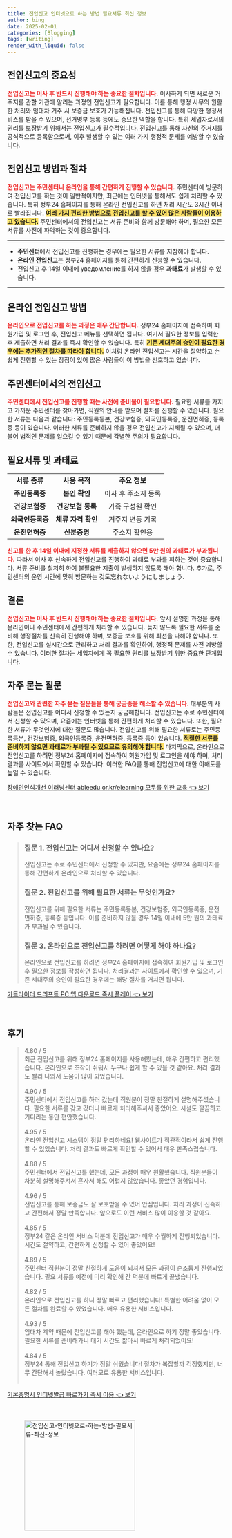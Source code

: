 ```yaml
---
title: 전입신고 인터넷으로 하는 방법 필요서류 최신 정보
author: bing
date: 2025-02-01
categories: [Blogging]
tags: [writing]
render_with_liquid: false
---
```



<h2 id='전입신고의 중요성'>전입신고의 중요성</h2>

<p><b><span style="color: #ee2323;">전입신고는 이사 후 반드시 진행해야 하는 중요한 절차입니다.</span></b> 이사하게 되면 새로운 거주지를 관할 기관에 알리는 과정인 전입신고가 필요합니다. 이를 통해 행정 사무의 원활한 처리와 임대차 거주 시 보증금 보호가 가능해집니다. 전입신고를 통해 다양한 행정서비스를 받을 수 있으며, 선거명부 등록 등에도 중요한 역할을 합니다. 특히 세입자로서의 권리를 보장받기 위해서는 전입신고가 필수적입니다. 전입신고를 통해 자신의 주거지를 공식적으로 등록함으로써, 이후 발생할 수 있는 여러 가지 행정적 문제를 예방할 수 있습니다.</p>

<h2 id='전입신고 방법과 절차'>전입신고 방법과 절차</h2>

<p><b><span style="color: #ee2323;">전입신고는 주민센터나 온라인을 통해 간편하게 진행할 수 있습니다.</span></b> 주민센터에 방문하여 전입신고를 하는 것이 일반적이지만, 최근에는 인터넷을 통해서도 쉽게 처리할 수 있습니다. 특히 정부24 홈페이지를 통해 온라인 전입신고를 하면 처리 시간도 3시간 이내로 빨라집니다. <b><span style="background-color: #ffe066;">여러 가지 편리한 방법으로 전입신고를 할 수 있어 많은 사람들이 이용하고 있습니다.</span></b> 주민센터에서의 전입신고는 서류 준비와 함께 방문해야 하며, 필요한 모든 서류를 사전에 파악하는 것이 중요합니다.</p>

<hr />

<ul>
    <li><b>주민센터</b>에서 전입신고를 진행하는 경우에는 필요한 서류를 지참해야 합니다.</li>
    <li><b>온라인 전입신고</b>는 정부24 홈페이지를 통해 간편하게 신청할 수 있습니다.</li>
    <li>전입신고 후 14일 이내에 уведомление를 하지 않을 경우 <b>과태료</b>가 발생할 수 있습니다.</li>
</ul>

<hr />

<h2 id='온라인 전입신고 방법'>온라인 전입신고 방법</h2>

<p><b><span style="color: #ee2323;">온라인으로 전입신고를 하는 과정은 매우 간단합니다.</span></b> 정부24 홈페이지에 접속하여 회원가입 및 로그인 후, 전입신고 메뉴를 선택하면 됩니다. 여기서 필요한 정보를 입력한 후 제출하면 처리 결과를 즉시 확인할 수 있습니다. 특히 <b><span style="background-color: #ffe066;">기존 세대주의 승인이 필요한 경우에는 추가적인 절차를 따라야 합니다.</span></b> 이처럼 온라인 전입신고는 시간을 절약하고 손쉽게 진행할 수 있는 장점이 있어 많은 사람들이 이 방법을 선호하고 있습니다.</p>

<h2 id='주민센터에서의 전입신고'>주민센터에서의 전입신고</h2>

<p><b><span style="color: #ee2323;">주민센터에서 전입신고를 진행할 때는 사전에 준비물이 필요합니다.</span></b> 필요한 서류를 가지고 가까운 주민센터를 찾아가면, 직원의 안내를 받으며 절차를 진행할 수 있습니다. 필요한 서류는 다음과 같습니다: 주민등록등본, 건강보험증, 외국인등록증, 운전면허증, 등록증 등이 있습니다. 이러한 서류를 준비하지 않을 경우 전입신고가 지체될 수 있으며, 더불어 법적인 문제를 일으킬 수 있기 때문에 각별한 주의가 필요합니다.</p>

<h2 id='필요서류 및 과태료'>필요서류 및 과태료</h2>

<table>
    <tr>
        <td style="text-align: center; height: 17px;"><b>서류 종류</b></td>
        <td style="text-align: center; height: 17px;"><b>사용 목적</b></td>
        <td style="text-align: center; height: 17px;"><b>주요 정보</b></td>
    </tr>
    <tr>
        <td style="text-align: center; height: 17px;"><b>주민등록증</b></td>
        <td style="text-align: center; height: 17px;"><b>본인 확인</b></td>
        <td style="text-align: center; height: 17px;">이사 후 주소지 등록</td>
    </tr>
    <tr>
        <td style="text-align: center; height: 17px;"><b>건강보험증</b></td>
        <td style="text-align: center; height: 17px;"><b>건강보험 등록</b></td>
        <td style="text-align: center; height: 17px;">가족 구성원 확인</td>
    </tr>
    <tr>
        <td style="text-align: center; height: 17px;"><b>외국인등록증</b></td>
        <td style="text-align: center; height: 17px;"><b>체류 자격 확인</b></td>
        <td style="text-align: center; height: 17px;">거주지 변동 기록</td>
    </tr>
    <tr>
        <td style="text-align: center; height: 17px;"><b>운전면허증</b></td>
        <td style="text-align: center; height: 17px;"><b>신분증명</b></td>
        <td style="text-align: center; height: 17px;">주소지 확인용 </td>
    </tr>
</table>

<p><b><span style="color: #ee2323;">신고를 한 후 14일 이내에 지정한 서류를 제출하지 않으면 5만 원의 과태료가 부과됩니다.</span></b> 따라서 이사 후 신속하게 전입신고를 진행하여 과태료 부과를 피하는 것이 중요합니다. 서류 준비를 철저히 하여 불필요한 지출이 발생하지 않도록 해야 합니다. 추가로, 주민센터의 운영 시간에 맞춰 방문하는 것도忘れないようにしましょう.</p>

<h2 id='결론'>결론</h2>

<p><b><span style="color: #ee2323;">전입신고는 이사 후 반드시 진행해야 하는 중요한 절차입니다.</span></b> 앞서 설명한 과정을 통해 온라인이나 주민센터에서 간편하게 처리할 수 있습니다. 늦지 않도록 필요한 서류를 준비해 행정절차를 신속히 진행해야 하며, 보증금 보호를 위해 최선을 다해야 합니다. 또한, 전입신고를 실시간으로 관리하고 처리 결과를 확인하여, 행정적 문제를 사전 예방할 수 있습니다. 이러한 절차는 세입자에게 꼭 필요한 권리를 보장받기 위한 중요한 단계입니다.</p>

<h2 id='자주 묻는 질문'>자주 묻는 질문</h2>

<p><b><span style="color: #ee2323;">전입신고와 관련한 자주 묻는 질문들을 통해 궁금증을 해소할 수 있습니다.</span></b> 대부분의 사람들은 전입신고를 어디서 신청할 수 있는지 궁금해합니다. 전입신고는 주로 주민센터에서 신청할 수 있으며, 요즘에는 인터넷을 통해 간편하게 처리할 수 있습니다. 또한, 필요한 서류가 무엇인지에 대한 질문도 많습니다. 전입신고를 위해 필요한 서류로는 주민등록등본, 건강보험증, 외국인등록증, 운전면허증, 등록증 등이 있습니다. <b><span style="background-color: #ffe066;">적절한 서류를 준비하지 않으면 과태료가 부과될 수 있으므로 유의해야 합니다.</span></b> 마지막으로, 온라인으로 전입신고를 하려면 정부24 홈페이지에 접속하여 회원가입 및 로그인을 해야 하며, 처리 결과를 사이트에서 확인할 수 있습니다. 이러한 FAQ를 통해 전입신고에 대한 이해도를 높일 수 있습니다.</p>


<p><a class="click-button" title="장애인인식개선 이러닝센터 ableedu.or.kr/elearning 모두를 위한 교육" href="https://greenforu.github.io/posts/%EC%9E%A5%EC%95%A0%EC%9D%B8%EC%9D%B8%EC%8B%9D%EA%B0%9C%EC%84%A0-%EC%9D%B4%EB%9F%AC%EB%8B%9D%EC%84%BC%ED%84%B0-ableedu.or.krelearning-%EB%AA%A8%EB%91%90%EB%A5%BC-%EC%9C%84%ED%95%9C-%EA%B5%90%EC%9C%A1/" rel="dofollow">장애인인식개선 이러닝센터 ableedu.or.kr/elearning 모두를 위한 교육 👈 보기</a></p><br>
<h2 id='자주_찾는_FAQ'>자주 찾는 FAQ</h2>
<div itemscope="" itemtype="https://schema.org/FAQPage"> 
<blockquote> 
<div itemscope="" itemprop="mainEntity" itemtype="https://schema.org/Question"> 
<h3 itemprop="name">질문 1. 전입신고는 어디서 신청할 수 있나요?</h3> 
<div itemscope="" itemprop="acceptedAnswer" itemtype="https://schema.org/Answer"> 
<span itemprop="text"> 
<p>전입신고는 주로 주민센터에서 신청할 수 있지만, 요즘에는 정부24 홈페이지를 통해 간편하게 온라인으로 처리할 수 있습니다.</p> 
</span> 
</div> 
</div> 
<div itemscope="" itemprop="mainEntity" itemtype="https://schema.org/Question"> 
<h3 itemprop="name">질문 2. 전입신고를 위해 필요한 서류는 무엇인가요?</h3> 
<div itemscope="" itemprop="acceptedAnswer" itemtype="https://schema.org/Answer"> 
<span itemprop="text"> 
<p>전입신고를 위해 필요한 서류는 주민등록등본, 건강보험증, 외국인등록증, 운전면허증, 등록증 등입니다. 이를 준비하지 않을 경우 14일 이내에 5만 원의 과태료가 부과될 수 있습니다.</p> 
</span> 
</div> 
</div> 
<div itemscope="" itemprop="mainEntity" itemtype="https://schema.org/Question"> 
<h3 itemprop="name">질문 3. 온라인으로 전입신고를 하려면 어떻게 해야 하나요?</h3> 
<div itemscope="" itemprop="acceptedAnswer" itemtype="https://schema.org/Answer"> 
<span itemprop="text"> 
<p>온라인으로 전입신고를 하려면 정부24 홈페이지에 접속하여 회원가입 및 로그인 후 필요한 정보를 작성하면 됩니다. 처리결과는 사이트에서 확인할 수 있으며, 기존 세대주의 승인이 필요한 경우에는 해당 절차를 거치면 됩니다.</p> 
</span> 
</div> 
</div> 
</blockquote> 
</div>
<p><a class="click-button" title="카트라이더 드리프트 PC 앱 다운로드 즉시 플레이" href="https://greenforu.github.io/posts/%EC%B9%B4%ED%8A%B8%EB%9D%BC%EC%9D%B4%EB%8D%94-%EB%93%9C%EB%A6%AC%ED%94%84%ED%8A%B8-PC-%EC%95%B1-%EB%8B%A4%EC%9A%B4%EB%A1%9C%EB%93%9C-%EC%A6%89%EC%8B%9C-%ED%94%8C%EB%A0%88%EC%9D%B4/" rel="dofollow">카트라이더 드리프트 PC 앱 다운로드 즉시 플레이 👈 보기</a></p><br>
<h2 id='후기'>후기</h2>
<div itemscope itemtype="https://schema.org/Product">
  <blockquote>
  <div itemprop="review" itemscope itemtype="https://schema.org/Review">
      <div itemprop="reviewRating" itemscope itemtype="https://schema.org/Rating"> <span itemprop="ratingValue">4.80</span> / <span itemprop="bestRating">5</span> </div>
      <span itemprop="reviewBody">최근 전입신고를 위해 정부24 홈페이지를 사용해봤는데, 매우 간편하고 편리했습니다. 온라인으로 조작이 쉬워서 누구나 쉽게 할 수 있을 것 같아요. 처리 결과도 빨리 나와서 도움이 많이 되었습니다. </span>
  </div>
  <br>
  <div itemprop="review" itemscope itemtype="https://schema.org/Review">
      <div itemprop="reviewRating" itemscope itemtype="https://schema.org/Rating"> <span itemprop="ratingValue">4.90</span> / <span itemprop="bestRating">5</span> </div>
      <span itemprop="reviewBody">주민센터에서 전입신고를 하러 갔는데 직원분이 정말 친절하게 설명해주셨습니다. 필요한 서류를 갖고 갔더니 빠르게 처리해주셔서 좋았어요. 시설도 깔끔하고 기다리는 동안 편안했습니다.</span>
  </div>
  <br>
  <div itemprop="review" itemscope itemtype="https://schema.org/Review">
      <div itemprop="reviewRating" itemscope itemtype="https://schema.org/Rating"> <span itemprop="ratingValue">4.95</span> / <span itemprop="bestRating">5</span> </div>
      <span itemprop="reviewBody">온라인 전입신고 시스템이 정말 편리하네요! 웹사이트가 직관적이라서 쉽게 진행할 수 있었습니다. 처리 결과도 빠르게 확인할 수 있어서 매우 만족스럽습니다.</span>
  </div>
  <br>
  <div itemprop="review" itemscope itemtype="https://schema.org/Review">
      <div itemprop="reviewRating" itemscope itemtype="https://schema.org/Rating"> <span itemprop="ratingValue">4.88</span> / <span itemprop="bestRating">5</span> </div>
      <span itemprop="reviewBody">주민센터에서 전입신고를 했는데, 모든 과정이 매우 원활했습니다. 직원분들이 차분히 설명해주셔서 혼자서 해도 어렵지 않았습니다. 좋았던 경험입니다.</span>
  </div>
  <br>
  <div itemprop="review" itemscope itemtype="https://schema.org/Review">
      <div itemprop="reviewRating" itemscope itemtype="https://schema.org/Rating"> <span itemprop="ratingValue">4.96</span> / <span itemprop="bestRating">5</span> </div>
      <span itemprop="reviewBody">전입신고를 통해 보증금도 잘 보호받을 수 있어 안심입니다. 처리 과정이 신속하고 간편해서 정말 만족합니다. 앞으로도 이런 서비스 많이 이용할 것 같아요.</span>
  </div>
  <br>
  <div itemprop="review" itemscope itemtype="https://schema.org/Review">
      <div itemprop="reviewRating" itemscope itemtype="https://schema.org/Rating"> <span itemprop="ratingValue">4.85</span> / <span itemprop="bestRating">5</span> </div>
      <span itemprop="reviewBody">정부24 같은 온라인 서비스 덕분에 전입신고가 매우 수월하게 진행되었습니다. 시간도 절약하고, 간편하게 신청할 수 있어 좋았어요!</span>
  </div>
  <br>
  <div itemprop="review" itemscope itemtype="https://schema.org/Review">
      <div itemprop="reviewRating" itemscope itemtype="https://schema.org/Rating"> <span itemprop="ratingValue">4.89</span> / <span itemprop="bestRating">5</span> </div>
      <span itemprop="reviewBody">주민센터 직원분이 정말 친절하게 도움이 되셔서 모든 과정이 순조롭게 진행되었습니다. 필요 서류를 예전에 미리 확인해 간 덕분에 빠르게 끝냈습니다.</span>
  </div>
  <br>
  <div itemprop="review" itemscope itemtype="https://schema.org/Review">
      <div itemprop="reviewRating" itemscope itemtype="https://schema.org/Rating"> <span itemprop="ratingValue">4.82</span> / <span itemprop="bestRating">5</span> </div>
      <span itemprop="reviewBody">온라인으로 전입신고를 하니 정말 빠르고 편리했습니다! 특별한 어려움 없이 모든 절차를 완료할 수 있었습니다. 매우 유용한 서비스입니다.</span>
  </div>
  <br>
  <div itemprop="review" itemscope itemtype="https://schema.org/Review">
      <div itemprop="reviewRating" itemscope itemtype="https://schema.org/Rating"> <span itemprop="ratingValue">4.93</span> / <span itemprop="bestRating">5</span> </div>
      <span itemprop="reviewBody">임대차 계약 때문에 전입신고를 해야 했는데, 온라인으로 하기 정말 좋았습니다. 필요한 서류를 준비해가니 대기 시간도 짧아서 빠르게 처리되었어요!</span>
  </div>
  <br>
  <div itemprop="review" itemscope itemtype="https://schema.org/Review">
      <div itemprop="reviewRating" itemscope itemtype="https://schema.org/Rating"> <span itemprop="ratingValue">4.84</span> / <span itemprop="bestRating">5</span> </div>
      <span itemprop="reviewBody">정부24 통해 전입신고 하기가 정말 쉬웠습니다! 절차가 복잡할까 걱정했지만, 너무 간단해서 놀랐습니다. 여러모로 유용한 서비스입니다.</span>
  </div>
  <br>
  </blockquote>
</div>
<p><a class="click-button" title="기본증명서 인터넷발급 바로가기 즉시 이용" href="https://greenforu.github.io/posts/%EA%B8%B0%EB%B3%B8%EC%A6%9D%EB%AA%85%EC%84%9C-%EC%9D%B8%ED%84%B0%EB%84%B7%EB%B0%9C%EA%B8%89-%EB%B0%94%EB%A1%9C%EA%B0%80%EA%B8%B0-%EC%A6%89%EC%8B%9C-%EC%9D%B4%EC%9A%A9/" rel="dofollow">기본증명서 인터넷발급 바로가기 즉시 이용 👈 보기</a></p><br>
<figure class="image"><img src="https://greenforu.github.io/assets/img/thumbnail/전입신고-인터넷으로-하는-방법-필요서류-최신-정보.webp" alt="전입신고-인터넷으로-하는-방법-필요서류-최신-정보" width="256" height="256"></figure>